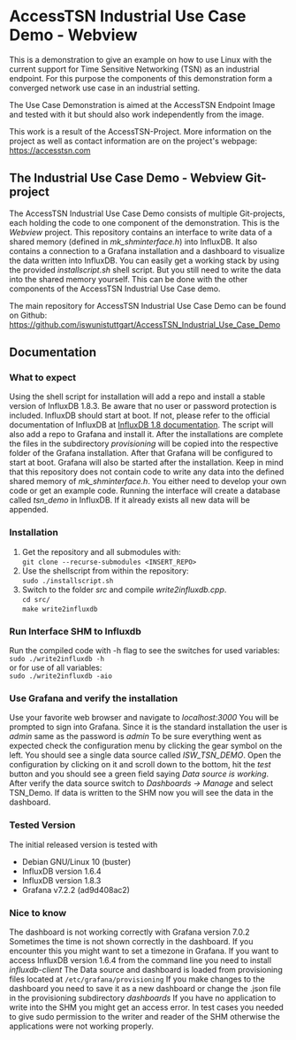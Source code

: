 # AccessTSN Industrial Use Case Demo - Webview
This is a demonstration to give an example on how to use Linux with the current support for Time Sensitive Networking (TSN) as an industrial endpoint. For this purpose the components of this demonstration form a converged network use case in an industrial setting. 

The Use Case Demonstration is aimed at the AccessTSN Endpoint Image and tested with it but should also work independently from the image.

This work is a result of the AccessTSN-Project. More information on the project as well as contact information are on the project's webpage: https://accesstsn.com

## The Industrial Use Case Demo - Webview Git-project

The AccessTSN Industrial Use Case Demo consists of multiple Git-projects, each holding the code to one component of the demonstration. This is the *Webview* project. This repository contains an interface to write data of a shared memory (defined in *mk_shminterface.h*) into InfluxDB. It also contains a connection to a Grafana installation and a dashboard to visualize the data written into InfluxDB. You can easily get a working stack by using the provided *installscript.sh* shell script. But you still need to write the data into the shared memory yourself. This can be done with the other components of the AccessTSN Industrial Use Case demo.

The main repository for AccessTSN Industrial Use Case Demo can be found on Github: https://github.com/iswunistuttgart/AccessTSN_Industrial_Use_Case_Demo

## Documentation 
### What to expect
Using the shell script for installation will add a repo and install a stable version of InfluxDB 1.8.3. Be aware that no user or password protection is included. InfluxDB should start at boot. If not, please refer to the official documentation of InfluxDB at [InfluxDB 1.8 documentation](https://docs.influxdata.com/influxdb/v1.8/). The script will also add a repo to Grafana and install it. After the installations are complete the files in the subdirectory _provisioning_ will be copied into the respective folder of the Grafana installation. After that Grafana will be configured to start at boot. Grafana will also be started after the installation.
Keep in mind that this repository does not contain code to write any data into the defined shared memory of *mk_shminterface.h*. You either need to develop your own code or get an example code.
Running the interface will create a database called _tsn_demo_ in InfluxDB. If it already exists all new data will be appended.

### Installation
1. Get the repository and all submodules with:  
`git clone --recurse-submodules <INSERT_REPO>`
2. Use the shellscript from within the repository:  
`sudo ./installscript.sh`
3. Switch to the folder _src_ and compile _write2influxdb.cpp_.  
`cd src/`  
`make write2influxdb`

### Run Interface SHM to Influxdb
Run the compiled code with -h flag to see the switches for used variables:  
   `sudo ./write2influxdb -h`  
or for use of all variables:  
`sudo ./write2influxdb -aio`

### Use Grafana and verify the installation
Use your favorite web browser and navigate to _localhost:3000_
You will be prompted to sign into Grafana. Since it is the standard installation the user is _admin_ same as the password is _admin_
To be sure everything went as expected check the configuration menu by clicking the gear symbol on the left. You should see a single data source called _ISW_TSN_DEMO_. Open the configuration by clicking on it and scroll down to the bottom, hit the _test_ button and you should see a green field saying _Data source is working_. After verify the data source switch to _Dashboards -> Manage_ and select TSN_Demo. If data is written to the SHM now you will see the data in the dashboard.

### Tested Version
The initial released version is tested with 
- Debian GNU/Linux 10 (buster)
- InfluxDB version 1.6.4
- InfluxDB version 1.8.3
- Grafana v7.2.2 (ad9d408ac2)


### Nice to know
The dashboard is not working correctly with Grafana version 7.0.2
Sometimes the time is not shown correctly in the dashboard. If you encounter this you might want to set a timezone in Grafana.
If you want to access InfluxDB version 1.6.4 from the command line you need to install _influxdb-client_ 
The Data source and dashboard is loaded from provisioning files located at 
`/etc/grafana/provisioning`
If you make changes to the dashboard you need to save it as a new dashboard or change the .json file in the provisioning subdirectory _dashboards_
If you have no application to write into the SHM you might get an access error.
In test cases you needed to give sudo permission to the writer and reader of the SHM otherwise the applications were not working properly.